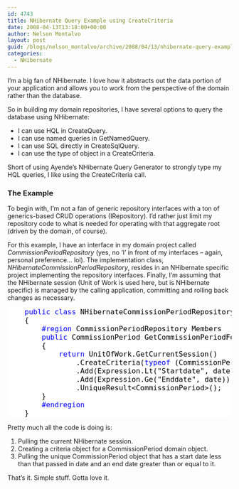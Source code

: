 ```yaml
---
id: 4743
title: NHibernate Query Example using CreateCriteria
date: 2008-04-13T13:18:00+00:00
author: Nelson Montalvo
layout: post
guid: /blogs/nelson_montalvo/archive/2008/04/13/nhibernate-query-example-using-createcriteria.aspx
categories:
  - NHibernate
---
```

I&#8217;m a big fan of NHibernate. I love how it abstracts out the data portion of your application and allows you to work from the perspective of the domain rather than the database.

So in building my domain repositories, I have several options to query the database using NHibernate:

  * I can use HQL in CreateQuery.
  * I can use named queries in GetNamedQuery.
  * I can use SQL directly in CreateSqlQuery.
  * I can use the type of object in a CreateCriteria.

Short of using Ayende&#8217;s NHibernate Query Generator to strongly type my HQL queries, I like using the CreateCriteria call.

### The Example

To begin with, I&#8217;m not a fan of generic repository interfaces with a ton of generics-based CRUD operations (IRepository<T>). I&#8217;d rather just limit my repository code to what is needed for operating with that aggregate root (driven by the domain, of course).

For this example, I have an interface in my domain project called _CommissionPeriodRepository_ (yes, no &#8216;I&#8217; in front of my interfaces &#8211; again, personal preference&#8230; lol). The implementation class, _NHibernateCommissionPeriodRepository_, resides in an NHibernate specific project implementing the repository interfaces. Finally, I&#8217;m assuming that the NHibernate session (Unit of Work is used here, but is NHibernate specific) is managed by the calling application, committing and rolling back changes as necessary.&nbsp;

<div style="background: white none repeat scroll 0% 50%;font-size: 12pt;color: black;font-family: inconsolata">
  <pre style="margin: 0pt">    <span style="color: blue">public</span> <span style="color: blue">class</span> <span>NHibernateCommissionPeriodRepository</span> : <span>CommissionPeriodRepository</span></pre>
  
  <pre style="margin: 0pt">    {</pre>
  
  <pre style="margin: 0pt"><span style="color: blue">        #region</span> CommissionPeriodRepository Members</pre>
  
  <pre style="margin: 0pt"></pre>
  
  <pre style="margin: 0pt">        <span style="color: blue">public</span> <span>CommissionPeriod</span> GetCommissionPeriodFor(<span>DateTime</span> date)</pre>
  
  <pre style="margin: 0pt">        {</pre>
  
  <pre style="margin: 0pt">            <span style="color: blue">return</span> <span>UnitOfWork</span>.GetCurrentSession()</pre>
  
  <pre style="margin: 0pt">                .CreateCriteria(<span style="color: blue">typeof</span> (<span>CommissionPeriod</span>))</pre>
  
  <pre style="margin: 0pt">                .Add(<span>Expression</span>.Lt(<span>"Startdate"</span>, date))</pre>
  
  <pre style="margin: 0pt">                .Add(<span>Expression</span>.Ge(<span>"Enddate"</span>, date))</pre>
  
  <pre style="margin: 0pt">                .UniqueResult&lt;<span>CommissionPeriod</span>&gt;();</pre>
  
  <pre style="margin: 0pt">        }</pre>
  
  <pre style="margin: 0pt"></pre>
  
  <pre style="margin: 0pt"><span style="color: blue">        #endregion</span></pre>
  
  <pre style="margin: 0pt">    }</pre>
</div>

Pretty much all the code is doing is:

  1. Pulling the current NHibernate session.
  2. Creating a criteria object for a CommissionPeriod domain object.
  3. Pulling the unique CommissionPeriod object that has a start date less than that passed in date and an end date greater than or equal to it.

That&#8217;s it. Simple stuff. Gotta love it.